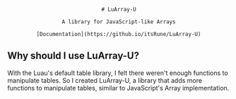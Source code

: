 <div align="center">
    
    # LuArray-U

    A library for JavaScript-like Arrays
    
    [Documentation](https://github.io/itsRune/LuArray-U)

</div>
<!--moonwave-hide-before-this-line-->

## Why should I use LuArray-U?
With the Luau's default table library, I felt there weren't enough functions to manipulate tables. So I created LuArray-U, a library that adds more functions to manipulate tables, similar to JavaScript's Array implementation.